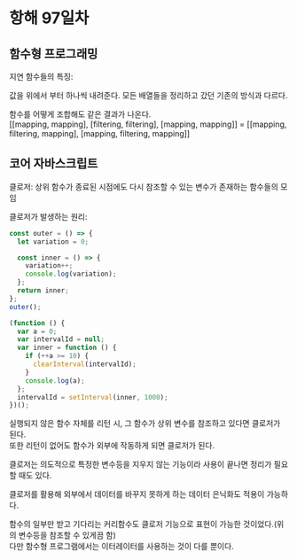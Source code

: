 # 항해 97일차

## 함수형 프로그래밍

지연 함수들의 특징:

값을 위에서 부터 하나씩 내려준다. 모든 배열들을 정리하고 갔던 기존의 방식과 다르다.

함수를 어떻게 조합해도 같은 결과가 나온다.  
[[mapping, mapping], [filtering, filtering], [mapping, mapping]] = [[mapping, filtering, mapping], [mapping, filtering, mapping]]

## 코어 자바스크립트

클로저: 상위 함수가 종료된 시점에도 다시 참조할 수 있는 변수가 존재하는 함수들의 모임

클로저가 발생하는 원리:

```javascript
const outer = () => {
  let variation = 0;

  const inner = () => {
    variation++;
    console.log(variation);
  };
  return inner;
};
outer();

(function () {
  var a = 0;
  var intervalId = null;
  var inner = function () {
    if (++a >= 10) {
      clearInterval(intervalId);
    }
    console.log(a);
  };
  intervalId = setInterval(inner, 1000);
})();
```

실행되지 않은 함수 자체를 리턴 시, 그 함수가 상위 변수를 참조하고 있다면 클로저가 된다.  
또한 리턴이 없어도 함수가 외부에 작동하게 되면 클로저가 된다.

클로저는 의도적으로 특정한 변수등을 지우지 않는 기능이라 사용이 끝나면 정리가 필요할 때도 있다.

클로저를 활용해 외부에서 데이터를 바꾸지 못하게 하는 데이터 은닉화도 적용이 가능하다.

함수의 일부만 받고 기다리는 커리함수도 클로저 기능으로 표현이 가능한 것이었다.(위의 변수등을 참조할 수 있게끔 함)  
다만 함수형 프로그램에서는 이터레이터를 사용하는 것이 다를 뿐이다.
